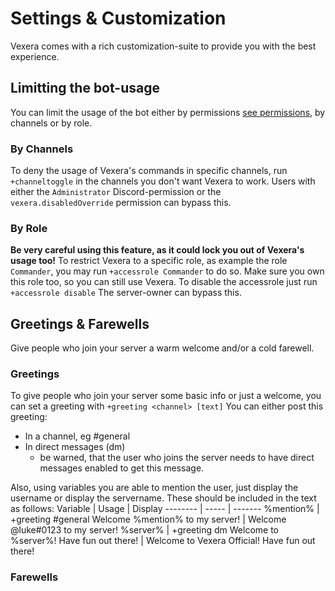 # Settings & Customization
Vexera comes with a rich customization-suite to provide you with the best experience.

## Limitting the bot-usage

You can limit the usage of the bot either by permissions [see permissions](https://vexera.io/docs/permissions), by channels or by role.

### By Channels
To deny the usage of Vexera's commands in specific channels, run `+channeltoggle` in the channels you don't want Vexera to work.
Users with either the `Administrator` Discord-permission or the `vexera.disabledOverride` permission can bypass this.

### By Role
**Be very careful using this feature, as it could lock you out of Vexera's usage too!**
To restrict Vexera to a specific role, as example the role `Commander`, you may run `+accessrole Commander` to do so.
Make sure you own this role too, so you can still use Vexera. To disable the accessrole just run `+accessrole disable`
The server-owner can bypass this.

## Greetings & Farewells

Give people who join your server a warm welcome and/or a cold farewell.

### Greetings
To give people who join your server some basic info or just a welcome, you can set a greeting with `+greeting <channel> [text]`
You can either post this greeting:
* In a channel, eg #general
* In direct messages (dm)
   * be warned, that the user who joins the server needs to have direct messages enabled to get this message.

Also, using variables you are able to mention the user, just display the username or display the servername.
These should be included in the text as follows:
 Variable | Usage | Display
 -------- | ----- | -------
 %mention% | +greeting #general Welcome %mention% to my server! | Welcome @luke#0123 to my server!
 %server% | +greeting dm Welcome to %server%! Have fun out there! | Welcome to Vexera Official! Have fun out there!
 
### Farewells

